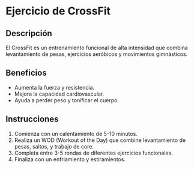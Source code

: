 
# Ejercicio de CrossFit

## Descripción
El CrossFit es un entrenamiento funcional de alta intensidad que combina levantamiento de pesas, ejercicios aeróbicos y movimientos gimnásticos.

## Beneficios
- Aumenta la fuerza y resistencia.
- Mejora la capacidad cardiovascular.
- Ayuda a perder peso y tonificar el cuerpo.


## Instrucciones
1. Comienza con un calentamiento de 5-10 minutos.
2. Realiza un WOD (Workout of the Day) que combine levantamiento de pesas, saltos, y trabajo de core.
3. Completa entre 3-5 rondas de diferentes ejercicios funcionales.
4. Finaliza con un enfriamiento y estiramientos.
